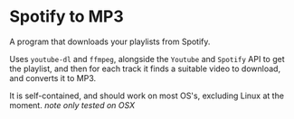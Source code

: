 # Spotify to MP3
A program that downloads your playlists from Spotify.

Uses `youtube-dl` and `ffmpeg`, alongside the `Youtube` and `Spotify` API to get the playlist, and then for each track it finds a suitable video to download, and converts it to MP3.

It is self-contained, and should work on most OS's, excluding Linux at the moment. *note only tested on OSX*
